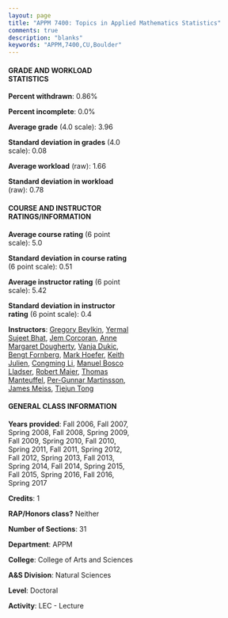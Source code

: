 ```yaml
---
layout: page
title: "APPM 7400: Topics in Applied Mathematics Statistics"
comments: true
description: "blanks"
keywords: "APPM,7400,CU,Boulder"
---
```

<head>
<script src="https://ajax.googleapis.com/ajax/libs/jquery/2.1.3/jquery.min.js"></script>
<script src="https://dl.dropboxusercontent.com/s/pc42nxpaw1ea4o9/highcharts.js?dl=0"></script>
<!-- <script src="../assets/js/highcharts.js"></script> -->
<style type="text/css">@font-face {
	font-family: "Bebas Neue";
	src: url(https://www.filehosting.org/file/details/544349/BebasNeue Regular.otf) format("opentype");
	}
	h1.Bebas { 
		font-family: "Bebas Neue", Verdana, Tahoma;
	}
</style>
</head>
<body>
	<div id="container" style="float: right; width: 45%; height: 88%; margin-left: 2.5%; margin-right: 2.5%;"></div>
	<script language="JavaScript">
		$(document).ready(function() {
		var chart = {type: 'column'};
		var title = {text: 'Grade Distribution'};
		var xAxis = {categories: ['A','B','C','D','F'],crosshair: true};
		var yAxis = {min: 0,title: {text: 'Percentage'}};
		var tooltip = {headerFormat: '<center><b><span style="font-size:20px">{point.key}</span></b></center>',
		               pointFormat: '<td style="padding:0"><b>{point.y:.1f}%</b></td>',
		               footerFormat: '</table>',shared: true,useHTML: true};
		var plotOptions = {column: {pointPadding: 0.0,borderWidth: 0}};  
		var credits = {enabled: false};var series= [{name: 'Percent',data: [96.82,3.18,0.0,0.0,0.0,]}];
		var json = {};
		json.chart = chart;
		json.title = title;
		json.tooltip = tooltip;
		json.xAxis = xAxis;
		json.yAxis = yAxis;  
		json.series = series;
		json.plotOptions = plotOptions;  
		json.credits = credits;
		$('#container').highcharts(json);
	});
	</script>
</body>
			   
#### GRADE AND WORKLOAD STATISTICS

**Percent withdrawn**: 0.86%

**Percent incomplete**: 0.0%

**Average grade** (4.0 scale): 3.96

**Standard deviation in grades** (4.0 scale): 0.08

**Average workload** (raw): 1.66

**Standard deviation in workload** (raw): 0.78

#### COURSE AND INSTRUCTOR RATINGS/INFORMATION

**Average course rating** (6 point scale): 5.0

**Standard deviation in course rating** (6 point scale): 0.51

**Average instructor rating** (6 point scale): 5.42

**Standard deviation in instructor rating** (6 point scale): 0.4

**Instructors**: <a href='../../instructors/Gregory_Beylkin'>Gregory Beylkin</a>, <a href='../../instructors/Yermal_Sujeet_Bhat'>Yermal Sujeet Bhat</a>, <a href='../../instructors/Jem_Corcoran'>Jem Corcoran</a>, <a href='../../instructors/Anne_Margaret_Dougherty'>Anne Margaret Dougherty</a>, <a href='../../instructors/Vanja_Dukic'>Vanja Dukic</a>, <a href='../../instructors/Bengt_Fornberg'>Bengt Fornberg</a>, <a href='../../instructors/Mark_Hoefer'>Mark Hoefer</a>, <a href='../../instructors/Keith_Julien'>Keith Julien</a>, <a href='../../instructors/Congming_Li'>Congming Li</a>, <a href='../../instructors/Manuel_Bosco_Lladser'>Manuel Bosco Lladser</a>, <a href='../../instructors/Robert_Maier'>Robert Maier</a>, <a href='../../instructors/Thomas_Manteuffel'>Thomas Manteuffel</a>, <a href='../../instructors/Per-Gunnar_Martinsson'>Per-Gunnar Martinsson</a>, <a href='../../instructors/James_Meiss'>James Meiss</a>, <a href='../../instructors/Tiejun_Tong'>Tiejun Tong</a>

#### GENERAL CLASS INFORMATION

**Years provided**: Fall 2006, Fall 2007, Spring 2008, Fall 2008, Spring 2009, Fall 2009, Spring 2010, Fall 2010, Spring 2011, Fall 2011, Spring 2012, Fall 2012, Spring 2013, Fall 2013, Spring 2014, Fall 2014, Spring 2015, Fall 2015, Spring 2016, Fall 2016, Spring 2017

**Credits**: 1

**RAP/Honors class?** Neither

**Number of Sections**: 31

**Department**: APPM

**College**: College of Arts and Sciences

**A&S Division**: Natural Sciences

**Level**: Doctoral

**Activity**: LEC - Lecture
